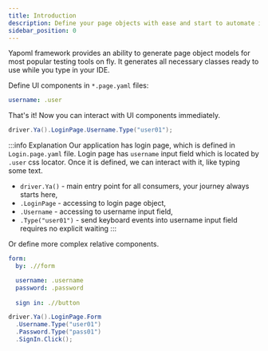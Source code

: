 ```yaml
---
title: Introduction
description: Define your page objects with ease and start to automate immediately
sidebar_position: 0
---
```


Yapoml framework provides an ability to generate page object models for most popular testing tools on fly. It generates all necessary classes ready to use while you type in your IDE. 

Define UI components in `*.page.yaml` files:
```yaml title="Login.page.yaml"
username: .user
```

That's it! Now you can interact with UI components immediately.

```csharp
driver.Ya().LoginPage.Username.Type("user01");
```

:::info Explanation
Our application has login page, which is defined in `Login.page.yaml` file. Login page has `username` input field which is located by `.user` css locator. Once it is defined, we can interact with it, like typing some text.

- `driver.Ya()` - main entry point for all consumers, your journey always starts here,
- `.LoginPage` - accessing to login page object,
- `.Username` - accessing to username input field,
- `.Type("user01")` - send keyboard events into username input field requires no explicit waiting
:::

Or define more complex relative components.
```yaml title="Login.page.yaml"
form:
  by: .//form

  username: .username
  password: .password
  
  sign in: .//button
```

```csharp title="Program.cs"
driver.Ya().LoginPage.Form
  .Username.Type("user01")
  .Password.Type("pass01")
  .SignIn.Click();
```
